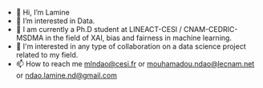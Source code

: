 - 👋 Hi, I’m Lamine
- 👀 I’m interested in Data.
- 🌱 I am currently a Ph.D student at LINEACT-CESI / CNAM-CEDRIC-MSDMA in the field of XAI, bias and fairness in machine learning.
- 💞️ I'm interested in any type of collaboration on a data science project related to my field.
- 📫 How to reach me mlndao@cesi.fr or mouhamadou.ndao@lecnam.net or ndao.lamine.nd@gmail.com

<!---
laminendao/laminendao is a ✨ special ✨ repository because its `README.md` (this file) appears on your GitHub profile.
You can click the Preview link to take a look at your changes.
--->
